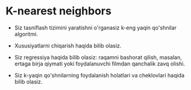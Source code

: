 # K-nearest neighbors

* Siz tasniflash tizimini yaratishni o'rganasiz
k-eng yaqin qo'shnilar algoritmi.

* Xususiyatlarni chiqarish haqida bilib olasiz.

* Siz regressiya haqida bilib olasiz: raqamni bashorat qilish, masalan, ertaga birja qiymati yoki foydalanuvchi filmdan qanchalik zavq olishi.

* Siz k-yaqin qo'shnilarning foydalanish holatlari va cheklovlari haqida bilib olasiz.